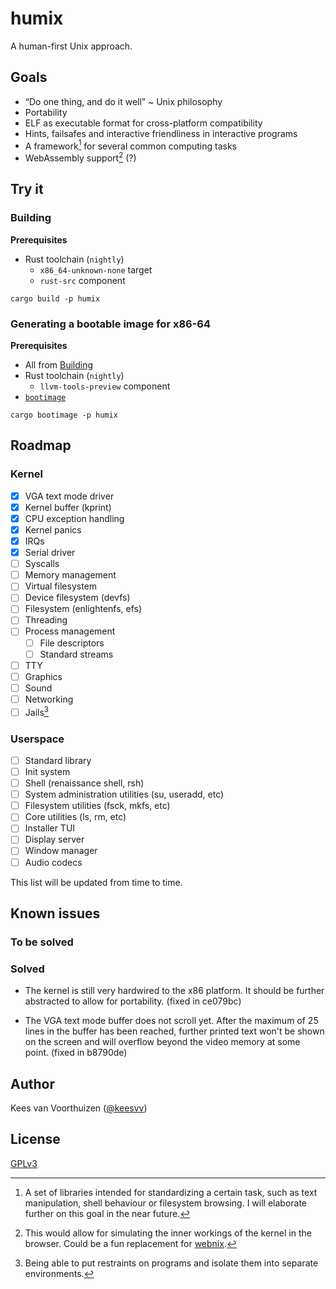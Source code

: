 # humix

A human-first Unix approach.

## Goals

- “Do one thing, and do it well” ~ Unix philosophy
- Portability
- ELF as executable format for cross-platform compatibility
- Hints, failsafes and interactive friendliness in interactive programs
- A framework[^1] for several common computing tasks
- WebAssembly support[^2] (?)

[^1]:
    A set of libraries intended for standardizing a certain task, such as
    text manipulation, shell behaviour or filesystem browsing. I will elaborate
    further on this goal in the near future.

[^2]:
    This would allow for simulating the inner workings of the kernel in the
    browser. Could be a fun replacement for [webnix](https://github.com/keesvv/webnix).

## Try it

### Building

**Prerequisites**

- Rust toolchain (`nightly`)
  - `x86_64-unknown-none` target
  - `rust-src` component

`cargo build -p humix`

### Generating a bootable image for x86-64

**Prerequisites**

- All from [Building](#building)
- Rust toolchain (`nightly`)
  - `llvm-tools-preview` component
- [`bootimage`](https://github.com/rust-osdev/bootimage)

`cargo bootimage -p humix`

## Roadmap

### Kernel

- [x] VGA text mode driver
- [x] Kernel buffer (kprint)
- [x] CPU exception handling
- [x] Kernel panics
- [x] IRQs
- [x] Serial driver
- [ ] Syscalls
- [ ] Memory management
- [ ] Virtual filesystem
- [ ] Device filesystem (devfs)
- [ ] Filesystem (enlightenfs, efs)
- [ ] Threading
- [ ] Process management
  - [ ] File descriptors
  - [ ] Standard streams
- [ ] TTY
- [ ] Graphics
- [ ] Sound
- [ ] Networking
- [ ] Jails[^3]

[^3]:
    Being able to put restraints on programs and isolate them into
    separate environments.

### Userspace

- [ ] Standard library
- [ ] Init system
- [ ] Shell (renaissance shell, rsh)
- [ ] System administration utilities (su, useradd, etc)
- [ ] Filesystem utilities (fsck, mkfs, etc)
- [ ] Core utilities (ls, rm, etc)
- [ ] Installer TUI
- [ ] Display server
- [ ] Window manager
- [ ] Audio codecs

This list will be updated from time to time.

## Known issues

### To be solved

### Solved

- The kernel is still very hardwired to the x86 platform. It should
  be further abstracted to allow for portability. (fixed in ce079bc)

- The VGA text mode buffer does not scroll yet. After the maximum
  of 25 lines in the buffer has been reached, further printed text
  won't be shown on the screen and will overflow beyond the video
  memory at some point. (fixed in b8790de)

## Author

Kees van Voorthuizen ([@keesvv](https://github.com/keesvv))

## License

[GPLv3](./LICENSE)
